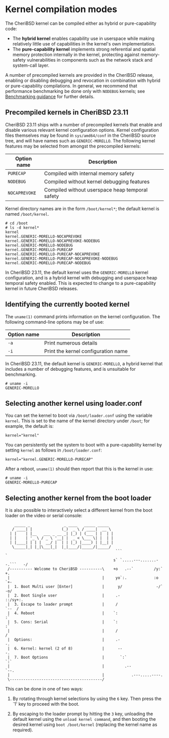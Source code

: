 # Kernel compilation modes

The CheriBSD kernel can be compiled either as hybrid or pure-capability code:

- The **hybrid kernel** enables capability use in userspace while making
  relatively little use of capabilities in the kernel's own implementation.
- The **pure-capability kernel** implements strong referential and spatial
  memory protection internally in the kernel, protecting against memory-safety
  vulnerabilities in components such as the network stack and system-call
  layer.

A number of precompiled kernels are provided in the CheriBSD release, enabling
or disabling debugging and revocation in combination with hybrid or
pure-capability compilations.
In general, we recommend that performance benchmarking be done only with
`NODEBUG` kernels; see [Benchmarking guidance](../benchmarking/README.md) for
further details.

## Precompiled kernels in CheriBSD 23.11

CheriBSD 23.11 ships with a number of precompiled kernels that enable and
disable various relevant kernel configuration options.
Kernel configuration files themselves may be found in `sys/amd64/conf` in the
CheriBSD source tree, and will have names such as `GENERIC-MORELLO`.
The following kernel features may be selected from amongst the precompiled
kernels:

| Option name   | Description |
|---------------|-------------|
| `PURECAP`     | Compiled with internal memory safety |
| `NODEBUG`     | Compiled without kernel debugging features |
| `NOCAPREVOKE` | Compiled without userspace heap temporal safety |

Kernel directory names are in the form `/boot/kernel*`; the default kernel is
named `/boot/kernel`.

```
# cd /boot
# ls -d kernel*
kernel
kernel.GENERIC-MORELLO-NOCAPREVOKE
kernel.GENERIC-MORELLO-NOCAPREVOKE-NODEBUG
kernel.GENERIC-MORELLO-NODEBUG
kernel.GENERIC-MORELLO-PURECAP
kernel.GENERIC-MORELLO-PURECAP-NOCAPREVOKE
kernel.GENERIC-MORELLO-PURECAP-NOCAPREVOKE-NODEBUG
kernel.GENERIC-MORELLO-PURECAP-NODEBUG
```

In CheriBSD 23.11, the default kernel uses the `GENERIC-MORELLO` kernel
configuration, and is a hybrid kernel with debugging and userspace heap
temporal safety enabled.
This is expected to change to a pure-capability kernel in future CheriBSD
releases.

## Identifying the currently booted kernel

The `uname(1)` command prints information on the kernel configuration.
The following command-line options may be of use:

| Option name | Description                         |
|-------------|-------------------------------------|
| `-a`        | Print numerous details              |
| `-i`        | Print the kernel configuration name |

In CheriBSD 23.11, the default kernel is `GENERIC-MORELLO`, a hybrid kernel
that includes a number of debugging features, and is unsuitable for
benchmarking.

```
# uname -i
GENERIC-MORELLO
```

## Selecting another kernel using loader.conf

You can set the kernel to boot via `/boot/loader.conf` using the variable
`kernel`.
This is set to the name of the kernel directory under `/boot`; for example,
the default is:

```
kernel="kernel"
```

You can persistently set the system to boot with a pure-capability kernel by
setting `kernel` as follows in `/boot/loader.conf`:

```
kernel="kernel.GENERIC-MORELLO-PURECAP"
```

After a reboot, `uname(1)` should then report that this is the kernel in use:

```
# uname -i
GENERIC-MORELLO-PURECAP
```

## Selecting another kernel from the boot loader

It is also possible to interactively select a different kernel from the boot
loader on the video or serial console:

```
    _____ _               _ ____   _____ _____
   / ____| |             (_)  _ \ / ____|  __ \
  | |    | |__   ___ _ __ _| |_) | (___ | |  | |
  | |    | '_ \ / _ \ '__| |  _ < \___ \| |  | |
  | |____| | | |  __/ |  | | |_) |____) | |__| |
   \_____|_| |_|\___|_|  |_|____/|_____/|_____/
                                                 ```                        `
                                                s` `.....---.......--.```   -/
 /---------- Welcome to CheriBSD ----------\    +o   .--`         /y:`      +.
 |                                         |     yo`:.            :o      `+-
 |  1. Boot Multi user [Enter]             |      y/               -/`   -o/
 |  2. Boot Single user                    |     .-                  ::/sy+:.
 |  3. Escape to loader prompt             |     /                     `--  /
 |  4. Reboot                              |    `:                          :`
 |  5. Cons: Serial                        |    `:                          :`
 |                                         |     /                          /
 |  Options:                               |     .-                        -.
 |  6. Kernel: kernel (2 of 8)             |      --                      -.
 |  7. Boot Options                        |       `:`                  `:`
 |                                         |         .--             `--.
 |                                         |            .---.....----.
 \-----------------------------------------/
```

This can be done in one of two ways:

1. By rotating through kernel selections by using the `6` key.  Then press the
   `1' key to proceed with the boot.

2. By escaping to the loader prompt by hitting the `3` key, unloading the
   default kernel using the `unload kernel command`, and then booting the
   desired kernel using `boot /boot/kernel` (replacing the kernel name as
   required).
